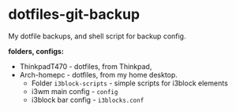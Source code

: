 # dotfiles-git-backup
My dotfile backups, and shell script for backup config.

**folders, configs:**
- ThinkpadT470 - dotfiles, from Thinkpad, 
- Arch-homepc - dotfiles, from my home desktop.
    - Folder `i3block-scripts` - simple scripts for i3block elements
    - i3wm main config - `config`
    - i3block bar config - `i3blocks.conf`

